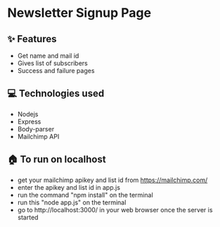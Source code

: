 # Newsletter Signup Page

## ✨ Features

- Get name and mail id 
- Gives list of subscribers
- Success and failure pages 

## 💻 Technologies used
- Nodejs
- Express
- Body-parser
- Mailchimp API

## 🏠 To run on localhost
- get your mailchimp apikey and list id from https://mailchimp.com/
- enter the apikey and list id in app.js
- run the command "npm install" on the terminal
- run this "node app.js" on the terminal
- go to http://localhost:3000/ in your web browser once the server is started
